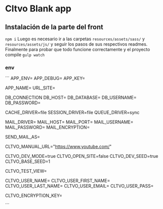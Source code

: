# Cltvo Blank app

## Instalación de la parte del front
`npm i`
Luego es necesario ir a las carpetas `resources/assets/sass/` y `resources/assets/js/` y seguir los pasos de sus respectivos readmes. Finalmente para probar que todo funcione correctamente y el proyecto compile `gulp watch`

### env

´´´
APP_ENV=
APP_DEBUG=
APP_KEY=

APP_NAME=
URL_SITE=

DB_CONNECTION
DB_HOST=
DB_DATABASE=
DB_USERNAME=
DB_PASSWORD=

CACHE_DRIVER=file
SESSION_DRIVER=file
QUEUE_DRIVER=sync

MAIL_DRIVER=
MAIL_HOST=
MAIL_PORT=
MAIL_USERNAME=
MAIL_PASSWORD=
MAIL_ENCRYPTION=

SEND_MAIL_AS=

CLTVO_MANUAL_URL="https://www.youtube.com/"

CLTVO_DEV_MODE=true
CLTVO_OPEN_SITE=false
CLTVO_DEV_SEED=true
CLTVO_BASE_SEED=1

CLTVO_TEST_VIEW=

CLTVO_USER_NAME=
CLTVO_USER_FIRST_NAME=
CLTVO_USER_LAST_NAME=
CLTVO_USER_EMAIL=
CLTVO_USER_PASS=

CLTVO_ENCRYPTION_KEY=

´´´
